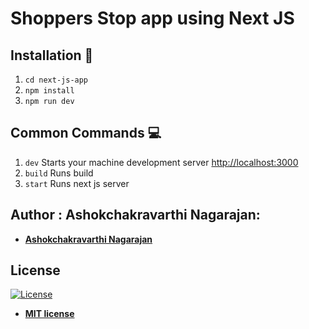 # Shoppers Stop app using Next JS

## Installation :wrench:

1. `cd next-js-app`
2. `npm install`
3. `npm run dev`

## Common Commands :computer:

1. `dev` Starts your machine development server [http://localhost:3000](http://localhost:3000)
2. `build` Runs build
3. `start` Runs next js server

## Author : Ashokchakravarthi Nagarajan:

* **[Ashokchakravarthi Nagarajan](https://github.com/ashokcs)**

## License

[![License](http://img.shields.io/:license-mit-blue.svg?style=flat-square)](http://badges.mit-license.org)

- **[MIT license](http://opensource.org/licenses/mit-license.php)**
